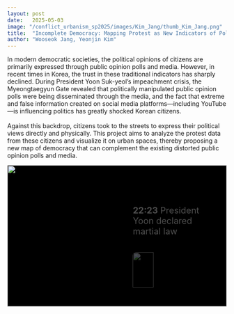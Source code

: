 ```yaml
---
layout: post
date:   2025-05-03
image: "/conflict_urbanism_sp2025/images/Kim_Jang/thumb_Kim_Jang.png"
title:  "Incomplete Democracy: Mapping Protest as New Indicators of Political Sentiment"
author: "Wooseok Jang, Yeonjin Kim"
---
```


<!-- 🔹 SECTION: 서로년 텍스트 시작 -->
<p>In modern democratic societies, the political opinions of citizens are primarily expressed through public opinion polls and media. However, in recent times in Korea, the trust in these traditional indicators has sharply declined. During President Yoon Suk-yeol’s impeachment crisis, the Myeongtaegyun Gate revealed that politically manipulated public opinion polls were being disseminated through the media, and the fact that extreme and false information created on social media platforms—including YouTube—is influencing politics has greatly shocked Korean citizens.<br><br>
Against this backdrop, citizens took to the streets to express their political views directly and physically. This project aims to analyze the protest data from these citizens and visualize it on urban spaces, thereby proposing a new map of democracy that can complement the existing distorted public opinion polls and media.</p>


<!-- 🔹 SECTION: 인터랙티브 타임라인 (타임라인이 맵 위에 겹쳐지는 방식) -->
<style>
.scroll-stage {
  position: relative;
  width: 100%;
  aspect-ratio: 1.55 / 1; /* map01.png 비율 기준 */
  background-color: black;
  overflow: hidden;
}
.scroll-frame {
  position: absolute;
  top: 0;
  left: 0;
  width: 100%;
  height: 100%;
  z-index: 1;
}
.map-slide {
  position: absolute;
  top: 0;
  left: 50%;
  transform: translateX(-50%);
  width: 100%;
  height: 100%;
  object-fit: contain;
  opacity: 0;
  transition: opacity 1s ease-in-out;
  z-index: 1;
}
.map-slide.active {
  opacity: 1;
  z-index: 2;
}
.timeline-box {
  position: absolute;
  top: 0;
  right: 0;
  z-index: 3;
  width: 38%;
  height: 100%;
  padding: 2rem 1.5rem;
  overflow-y: scroll;
  background: rgba(0, 0, 0, 0.0);
  color: white;
  scroll-behavior: smooth;
  pointer-events: auto;
}
.timeline-box::-webkit-scrollbar {
  width: 6px;
}
.timeline-box::-webkit-scrollbar-thumb {
  background: #999;
  border-radius: 3px;
}
.timeline-box::-webkit-scrollbar-track {
  background: #111;
}
.timeline-step {
  opacity: 0.3;
  transform: translateY(40px);
  transition: all 0.6s ease-out;
  margin-bottom: 4rem;
  font-size: 1.25rem;
}
.timeline-step.visible {
  opacity: 1;
  transform: translateY(0);
}
.timeline-step img,
.timeline-step video {
  width: 50%;
  margin-top: 1rem;
  border-radius: 8px;
}
</style>

<div class="scroll-stage">
  <div class="scroll-frame">
    <img class="map-slide active" src="{{ site.baseurl }}/images/Kim_Jang/map01.png" />
    <img class="map-slide" src="{{ site.baseurl }}/images/Kim_Jang/map02.png" />
    <img class="map-slide" src="{{ site.baseurl }}/images/Kim_Jang/map03.png" />
    <img class="map-slide" src="{{ site.baseurl }}/images/Kim_Jang/map04.png" />
    <img class="map-slide" src="{{ site.baseurl }}/images/Kim_Jang/map05.png" />
    <img class="map-slide" src="{{ site.baseurl }}/images/Kim_Jang/map06.png" />
    <img class="map-slide" src="{{ site.baseurl }}/images/Kim_Jang/map07.png" />
    <img class="map-slide" src="{{ site.baseurl }}/images/Kim_Jang/map08.png" />
    <img class="map-slide" src="{{ site.baseurl }}/images/Kim_Jang/map09.png" />
    <img class="map-slide" src="{{ site.baseurl }}/images/Kim_Jang/map10.png" />
    <img class="map-slide" src="{{ site.baseurl }}/images/Kim_Jang/map11.png" />
    <img class="map-slide" src="{{ site.baseurl }}/images/Kim_Jang/map12.png" />
    <img class="map-slide" src="{{ site.baseurl }}/images/Kim_Jang/map13.png" />
    <img class="map-slide" src="{{ site.baseurl }}/images/Kim_Jang/map14.png" />
    <img class="map-slide" src="{{ site.baseurl }}/images/Kim_Jang/map15.png" />
  </div>
  <div class="timeline-box" id="timelineBox">
    <div class="timeline-step" data-map="2">
      <p><strong>22:23</strong> President Yoon declared martial law</p>
      <img src="{{ site.baseurl }}/images/Kim_Jang/image01.gif" />
    </div>
    <div class="timeline-step" data-map="3">
      <p><strong>22:28</strong> Police Deployed Around National Assembly</p>
      <img src="{{ site.baseurl }}/images/Kim_Jang/image02.jpg" />
    </div>
    <div class="timeline-step" data-map="4">
      <p><strong>22:30</strong> Martial Law Forces Enter National Election Commission</p>
      <img src="{{ site.baseurl }}/images/Kim_Jang/image03.gif" />
    </div>
    <div class="timeline-step" data-map="4">
      <p><strong>22:40</strong> Detention Orders Issued for 15 Including Politicians</p>
    </div>
    <div class="timeline-step" data-map="6">
      <p><strong>22:45</strong> The Members of the National Assembly are Called Emergency Assembly</p>
      <img src="{{ site.baseurl }}/images/Kim_Jang/image04.gif" />
    </div>
    <div class="timeline-step" data-map="7">
      <p><strong>22:57</strong> Police-enforced closure of the National Assembly</p>
      <img src="{{ site.baseurl }}/images/Kim_Jang/image05.jpg" />
    </div>
    <div class="timeline-step" data-map="8">
      <p><strong>23:00</strong> National Assembly Speaker Mr.Woo climbed over a wall</p>
      <img src="{{ site.baseurl }}/images/Kim_Jang/image06.jpg" />
    </div>
    <div class="timeline-step" data-map="9">
      <p><strong>23:10</strong> Lee Jae-myung climbed over the National Assembly wall</p>
      <img src="{{ site.baseurl }}/images/Kim_Jang/image07.gif" />
    </div>
    <div class="timeline-step" data-map="10">
      <p><strong>23:25</strong> Martial Law Command Proclamation No. 1 Issued</p>
    </div>
    <div class="timeline-step" data-map="11">
      <p><strong>23:48</strong> 707 Special Forces Enter National Assembly by Helicopter</p>
      <img src="{{ site.baseurl }}/images/Kim_Jang/image08.gif" />
    </div>
    <div class="timeline-step" data-map="12">
      <p><strong>23:48</strong> Same Forces - Additional Surveillance</p>
      <img src="{{ site.baseurl }}/images/Kim_Jang/image09.jpg" />
    </div>
    <div class="timeline-step" data-map="13">
      <p><strong>00:05</strong> Martial law forces made an attempt to storm</p>
      <img src="{{ site.baseurl }}/images/Kim_Jang/image10.jpg" />
    </div>
    <div class="timeline-step" data-map="14">
      <p><strong>00:30</strong> Airborne Troops Penetrate National Assembly</p>
      <img src="{{ site.baseurl }}/images/Kim_Jang/image11.jpg" />
    </div>
    <div class="timeline-step" data-map="15">
      <p><strong>01:00</strong> Martial law lifted</p>
      <img src="{{ site.baseurl }}/images/Kim_Jang/image12.jpg" />
    </div>
  </div>
</div>

<script>
const steps = document.querySelectorAll('.timeline-step');
const slides = document.querySelectorAll('.map-slide');
const timelineBox = document.getElementById('timelineBox');

function updateSlideOnScroll() {
  let activeIndex = 0;
  steps.forEach((step, i) => {
    const rect = step.getBoundingClientRect();
    const offset = rect.top - window.innerHeight * 0.3;
    if (offset < 0) {
      activeIndex = i;
    }
  });
  steps.forEach((step, i) => step.classList.toggle('visible', i === activeIndex));

  const targetMap = steps[activeIndex].getAttribute('data-map');
  slides.forEach((slide, i) => {
    slide.classList.toggle('active', i === parseInt(targetMap) - 1);
  });
}

timelineBox.addEventListener('scroll', updateSlideOnScroll);
updateSlideOnScroll();
</script>

